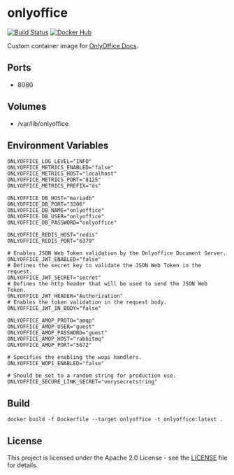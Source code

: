 # onlyoffice

[![Build Status](https://drone.owncloud.com/api/badges/owncloud-ops/onlyoffice/status.svg)](https://drone.owncloud.com/owncloud-ops/onlyoffice/)
[![Docker Hub](https://img.shields.io/badge/docker-latest-blue.svg?logo=docker&logoColor=white)](https://hub.docker.com/r/owncloudops/onlyoffice)

Custom container image for [OnlyOffice Docs](https://www.onlyoffice.com).

## Ports

- 8080

## Volumes

- /var/lib/onlyoffice

## Environment Variables

```Shell
ONLYOFFICE_LOG_LEVEL="INFO"
ONLYOFFICE_METRICS_ENABLED="false"
ONLYOFFICE_METRICS_HOST="localhost"
ONLYOFFICE_METRICS_PORT="8125"
ONLYOFFICE_METRICS_PREFIX="ds"

ONLYOFFICE_DB_HOST="mariadb"
ONLYOFFICE_DB_PORT="3306"
ONLYOFFICE_DB_NAME="onlyoffice"
ONLYOFFICE_DB_USER="onlyoffice"
ONLYOFFICE_DB_PASSWORD="onlyoffice"

ONLYOFFICE_REDIS_HOST="redis"
ONLYOFFICE_REDIS_PORT="6379"

# Enables JSON Web Token validation by the Onlyoffice Document Server.
ONLYOFFICE_JWT_ENABLED="false"
# Defines the secret key to validate the JSON Web Token in the request.
ONLYOFFICE_JWT_SECRET="secret"
# Defines the http header that will be used to send the JSON Web Token.
ONLYOFFICE_JWT_HEADER="Authorization"
# Enables the token validation in the request body.
ONLYOFFICE_JWT_IN_BODY="false"

ONLYOFFICE_AMQP_PROTO="amqp"
ONLYOFFICE_AMQP_USER="guest"
ONLYOFFICE_AMQP_PASSWORD="guest"
ONLYOFFICE_AMQP_HOST="rabbitmq"
ONLYOFFICE_AMQP_PORT="5672"

# Specifies the enabling the wopi handlers.
ONLYOFFICE_WOPI_ENABLED="false"

# Should be set to a random string for production use.
ONLYOFFICE_SECURE_LINK_SECRET="verysecretstring"
```

## Build

```Shell
docker build -f Dockerfile --target onlyoffice -t onlyoffice:latest .
```

## License

This project is licensed under the Apache 2.0 License - see the [LICENSE](https://github.com/owncloud-ops/onlyoffice/blob/main/LICENSE) file for details.
